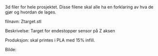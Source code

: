3d filer for hele prosjektet. Disse filene skal alle ha en forklaring av hva de gjør og hvordan de lages. 

filnavn: Ztarget.stl

Beskrivelse: Target for endestopper sensor på Z aksen 

Produksjon: skal printes i PLA med 15% infill.

Bilde:
